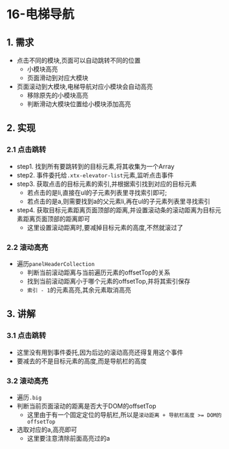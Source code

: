 # 16-电梯导航

## 1. 需求

- 点击不同的模块,页面可以自动跳转不同的位置
  - 小模块高亮
  - 页面滑动到对应大模块
- 页面滚动到大模块,电梯导航对应小模块会自动高亮
  - 移除原先的小模块高亮
  - 判断滑动大模块位置给小模块添加高亮

## 2. 实现

### 2.1 点击跳转

- step1. 找到所有要跳转到的目标元素,将其收集为一个Array
- step2. 事件委托给`.xtx-elevator-list`元素,监听点击事件
- step3. 获取点击的目标元素的索引,并根据索引找到对应的目标元素
  - 若点击的是li,直接在ul的子元素列表里寻找索引即可;
  - 若点击的是a,则需要找到a的父元素li,再在ul的子元素列表里寻找索引
- step4. 获取目标元素距离页面顶部的距离,并设置滚动条的滚动距离为目标元素距离页面顶部的距离即可
  - 这里设置滚动距离时,要减掉目标元素的高度,不然就滚过了

### 2.2 滚动高亮

- 遍历`panelHeaderCollection`
  - 判断当前滚动距离与当前遍历元素的offsetTop的关系
  - 找到当前滚动距离小于哪个元素的offsetTop,并将其索引保存
  - `索引 - 1`的元素高亮,其余元素取消高亮

## 3. 讲解

### 3.1 点击跳转

- 这里没有用到事件委托,因为后边的滚动高亮还得复用这个事件
- 要减去的不是目标元素的高度,而是导航栏的高度

### 3.2 滚动高亮

- 遍历`.big`
- 判断当前页面滚动的距离是否大于DOM的offsetTop
  - 这里由于有一个固定定位的导航栏,所以是`滚动距离 + 导航栏高度 >= DOM的offsetTop`
- 选取对应的a,高亮即可
  - 这里要注意清除前面高亮过的a